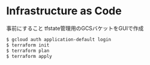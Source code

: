 # Infrastructure as Code

事前にすること
tfstate管理用のGCSバケットをGUIで作成

```bash
$ gcloud auth application-default login
$ terraform init
$ terraform plan
$ terraform apply
```